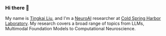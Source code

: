 ### Hi there 👋
My name is [Tingkai Liu](https://www.tingkai-liu.org), and I'm a [NeuroAI](https://www.cshl.edu/research/neuroscience/neuroai/) researcher at [Cold Spring Harbor Laboratory](https://www.cshl.edu).
My research covers a broad range of topics from LLMs, Multimodal Foundation Models to Computational Neuroscience.


<!--
**TK-21st/TK-21st** is a ✨ _special_ ✨ repository because its `README.md` (this file) appears on your GitHub profile.

Here are some ideas to get you started:

- 🔭 I’m currently working on ...
- 🌱 I’m currently learning ...
- 👯 I’m looking to collaborate on ...
- 🤔 I’m looking for help with ...
- 💬 Ask me about ...
- 📫 How to reach me: ...
- 😄 Pronouns: ...
- ⚡ Fun fact: ...
-->
